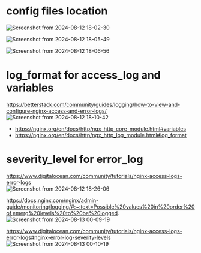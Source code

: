 # config files location

![Screenshot from 2024-08-12 18-02-30](https://github.com/user-attachments/assets/4a1daa65-4cff-424e-9d31-7d0f9e194bd2)

![Screenshot from 2024-08-12 18-05-49](https://github.com/user-attachments/assets/4f9df606-0c64-4126-b989-758d58cd0285)

![Screenshot from 2024-08-12 18-06-56](https://github.com/user-attachments/assets/fa06d8ee-1c7a-4299-88b1-bde7aab86272)

# log_format for access_log and variables

https://betterstack.com/community/guides/logging/how-to-view-and-configure-nginx-access-and-error-logs/ \
![Screenshot from 2024-08-12 18-10-42](https://github.com/user-attachments/assets/819ff83d-bdd8-4703-9212-bcb329484b8a)

- https://nginx.org/en/docs/http/ngx_http_core_module.html#variables
- https://nginx.org/en/docs/http/ngx_http_log_module.html#log_format

# severity_level for error_log

https://www.digitalocean.com/community/tutorials/nginx-access-logs-error-logs \
![Screenshot from 2024-08-12 18-26-06](https://github.com/user-attachments/assets/8b715acc-f548-4f19-b202-0e290a244dfa)

https://docs.nginx.com/nginx/admin-guide/monitoring/logging/#:~:text=Possible%20values%20in%20order%20of,emerg%20levels%20to%20be%20logged. \
![Screenshot from 2024-08-13 00-09-19](https://github.com/user-attachments/assets/883eb854-c0f2-452f-a438-ccdca4e64931)

https://www.digitalocean.com/community/tutorials/nginx-access-logs-error-logs#nginx-error-log-severity-levels \
![Screenshot from 2024-08-13 00-10-19](https://github.com/user-attachments/assets/cef30d4a-ee47-4e4d-a4cd-889752ba78e4)
